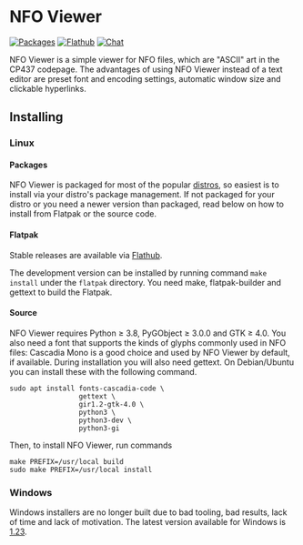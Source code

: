 NFO Viewer
==========

[![Packages](https://repology.org/badge/tiny-repos/nfoview.svg)](https://repology.org/project/nfoview/versions)
[![Flathub](https://img.shields.io/badge/download-flathub-blue.svg)](https://flathub.org/apps/io.otsaloma.nfoview)
[![Chat](https://img.shields.io/badge/chat-linen-blue)](https://www.linen.dev/s/otsaloma/c/nfoview)

NFO Viewer is a simple viewer for NFO files, which are "ASCII" art in
the CP437 codepage. The advantages of using NFO Viewer instead of a text
editor are preset font and encoding settings, automatic window size and
clickable hyperlinks.

## Installing

### Linux

#### Packages

NFO Viewer is packaged for most of the popular [distros][], so easiest
is to install via your distro's package management. If not packaged for
your distro or you need a newer version than packaged, read below on how
to install from Flatpak or the source code.

[distros]: https://repology.org/metapackage/nfoview

#### Flatpak

Stable releases are available via [Flathub][].

The development version can be installed by running command `make
install` under the `flatpak` directory. You need make, flatpak-builder
and gettext to build the Flatpak.

[Flathub]: https://flathub.org/apps/details/io.otsaloma.nfoview

#### Source

NFO Viewer requires Python ≥ 3.8, PyGObject ≥ 3.0.0 and GTK ≥ 4.0. You
also need a font that supports the kinds of glyphs commonly used in NFO
files: Cascadia Mono is a good choice and used by NFO Viewer by default,
if available. During installation you will also need gettext. On
Debian/Ubuntu you can install these with the following command.

    sudo apt install fonts-cascadia-code \
                     gettext \
                     gir1.2-gtk-4.0 \
                     python3 \
                     python3-dev \
                     python3-gi

Then, to install NFO Viewer, run commands

    make PREFIX=/usr/local build
    sudo make PREFIX=/usr/local install

### Windows

Windows installers are no longer built due to bad tooling, bad results,
lack of time and lack of motivation. The latest version available for
Windows is [1.23][].

[1.23]: https://github.com/otsaloma/nfoview/releases/tag/1.23
